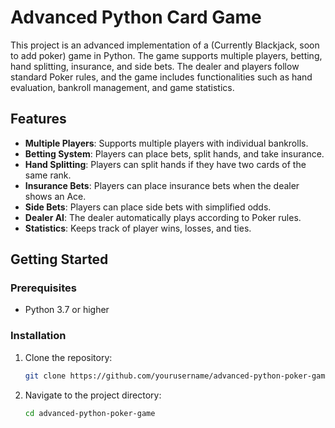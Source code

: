 # Advanced Python Card Game

This project is an advanced implementation of a (Currently Blackjack, soon to add poker) game in Python. The game supports multiple players, betting, hand splitting, insurance, and side bets. The dealer and players follow standard Poker rules, and the game includes functionalities such as hand evaluation, bankroll management, and game statistics.

## Features

- **Multiple Players**: Supports multiple players with individual bankrolls.
- **Betting System**: Players can place bets, split hands, and take insurance.
- **Hand Splitting**: Players can split hands if they have two cards of the same rank.
- **Insurance Bets**: Players can place insurance bets when the dealer shows an Ace.
- **Side Bets**: Players can place side bets with simplified odds.
- **Dealer AI**: The dealer automatically plays according to Poker rules.
- **Statistics**: Keeps track of player wins, losses, and ties.

## Getting Started

### Prerequisites

- Python 3.7 or higher

### Installation

1. Clone the repository:
    ```sh
    git clone https://github.com/yourusername/advanced-python-poker-game.git
    ```
2. Navigate to the project directory:
    ```sh
    cd advanced-python-poker-game
    ```